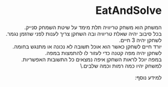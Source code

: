 <div lang="he" dir="rtl">

# EatAndSolve
  
המשחק הוא משחק טריוויה תלת מימד על שיטת השמחק סנייק.\
בכל סיבוב יהיה שאלת טריוויה ובה השחקן צריך לענות לפני שהזמן נגמר.\
לשחקן יהיה 3 חיים.\
יורד חיים לשחקן כאשר הוא אוכל תשובה לא נכונה או מתנגש בחומה.\
לשחקן יהיה מפה קטנה כדי לעזור לו להתמצות במפה.\
במפה יוכל לראות השחקן איפה נמצאים כל התשובות האפשריות.\
למשחק יהיו כמה רמות וכמה שלבים.\

למידע נוסף: 
  
</div>
